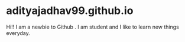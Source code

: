 # adityajadhav99.github.io
Hi!! I am a newbie to Github .
I am student and I like to learn new things everyday.
